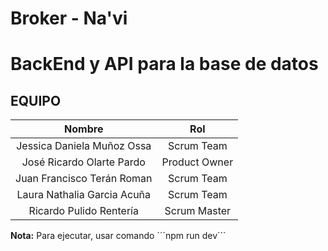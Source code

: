 # Broker - Na'vi
# BackEnd y API para la base de datos

## EQUIPO

|         **Nombre**          |    **Rol**    |
| :-------------------------: | :-----------: |
| Jessica Daniela Muñoz Ossa  |  Scrum Team   |
|  José Ricardo Olarte Pardo  | Product Owner |
| Juan Francisco Terán Roman  |  Scrum Team   |
| Laura Nathalia Garcia Acuña |  Scrum Team   |
|   Ricardo Pulido Rentería   | Scrum Master  |

**Nota:** Para ejecutar, usar comando ´´´npm run dev´´´
